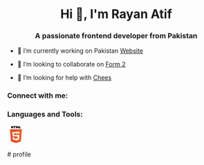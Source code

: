 <h1 align="center">Hi 👋, I'm Rayan Atif</h1>
<h3 align="center">A passionate frontend developer from Pakistan</h3>

- 🔭 I’m currently working on Pakistan [Website](13ang2013.github.io/website/)

- 👯 I’m looking to collaborate on [Form 2](13ang2013.github.io/Form-2/)

- 🤝 I’m looking for help with [Chees](13ang2013.github.io/Chees/)

<h3 align="left">Connect with me:</h3>
<p align="left">
</p>

<h3 align="left">Languages and Tools:</h3>
<p align="left"> <a href="https://www.w3.org/html/" target="_blank" rel="noreferrer"> <img src="https://raw.githubusercontent.com/devicons/devicon/master/icons/html5/html5-original-wordmark.svg" alt="html5" width="40" height="40"/> </a> </p># profile
